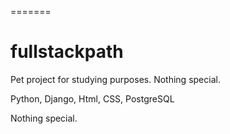 
=======
# fullstackpath

Pet project for studying purposes. Nothing special.

Python, Django, Html, CSS, PostgreSQL

Nothing special.

